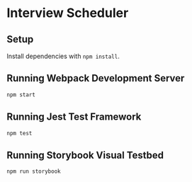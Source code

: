 # Interview Scheduler

## Setup

Install dependencies with `npm install`.

## Running Webpack Development Server

```sh
npm start
```

## Running Jest Test Framework

```sh
npm test
```



## Running Storybook Visual Testbed
```sh
npm run storybook
```

